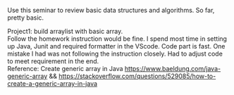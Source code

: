 Use this seminar to review basic data structures and algorithms. So far, pretty basic.

Project1: build arraylist with basic array. <br>
Follow the homework instruction would be fine. I spend most time in setting up Java, Junit and required formatter in the VScode. Code part is fast. One mistake I had was not following the instruction closely. Had to adjust code to meet requirement in the end.<br>
Reference:
Create generic array in Java https://www.baeldung.com/java-generic-array && https://stackoverflow.com/questions/529085/how-to-create-a-generic-array-in-java
